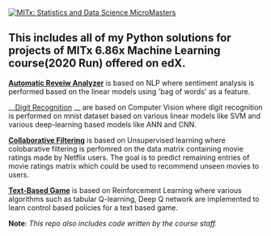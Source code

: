 [![MITx: Statistics and Data Science MicroMasters](https://img.shields.io/badge/MITx-Statistics%20and%20Data%20Science%20MicroMasters-blue)](https://www.edx.org/micromasters/mitx-statistics-and-data-science)

## This includes all of my Python solutions for projects of MITx 6.86x Machine Learning course(2020 Run) offered on edX.

[__Automatic Reveiw Analyzer__](https://github.com/Poojan-ml/MITx-6.86x-ML_Projects/tree/main/Automatic_Review_Analyzer/sentiment_analysis) is based on NLP where sentiment analysis is performed based on the linear models using 'bag of words' as a feature.

__[Digit Recognition](https://github.com/Poojan-ml/MITx-6.86x-ML_Projects/tree/main/Digit_Recognition) __ are based on Computer Vision where digit recognition is performed on mnist dataset based on various linear models like SVM and various deep-learning based models like ANN and CNN.

[__Collaborative Filtering__](https://github.com/Poojan-ml/MITx-6.86x-ML_Projects/tree/main/Collaborative_Filtering/netflix-collaborative%20filtering) is based on Unsupervised learning where colobarative filtering is perfomred on the data matrix containing movie ratings made by Netflix users. The goal is to predict remaining entries of movie ratings matrix which could be used to recommend unseen movies to users.

[__Text-Based Game__](https://github.com/Poojan-ml/MITx-6.86x-ML_Projects/tree/main/Text_Based_Game/Reinforcement_learning) is based on Reinforcement Learning where various algorithms such as tabular Q-learning, Deep Q network are implemented to learn control based policies for a text based game. 

__Note__: _This repo also includes code written by the course staff._    
